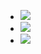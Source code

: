 - ![](https://remnote-user-data.s3.amazonaws.com/RkOq6s-3GX3iSUcFXspBwOTtXeb4mrQCPvPX912L_g7XfrhQlA9OPr1wAPE7ZwEOr9wUpYq-7Hnd4R4NYghQOxg2JG2o6CZgoumDL12Ew-N9VC5gKZLexusmOFaW98uS.png) 
- ![](https://remnote-user-data.s3.amazonaws.com/sYHo8BRPebbJzDVS5FwGzjBsTUejAzRnn14LUdmUROjxRqptZrn9TCUIitA9hpqVZwd3yZZ3qRPsLJwArYyeYcbufHXE4LRNU91ft2_Hs9AdlI3g9nbLGNxVnheL-eYo.png) 
- ![](https://remnote-user-data.s3.amazonaws.com/SB_ZSgvrqSgUavnUezFjVT0fxUEr6bSL4EmajYryg6s2zNkVWiryb6TEDNbVq_zUX0vti-BLnEB9vgC_pq-q7Vlmhs7PYNaZCjNZixLk60vHRh1TNyzw4qGMXgkXTTnw.png) 
